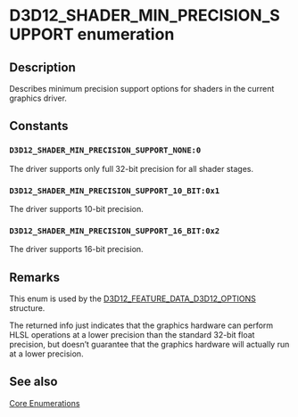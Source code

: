 # D3D12_SHADER_MIN_PRECISION_SUPPORT enumeration

## Description

Describes minimum precision support options for shaders in the current graphics driver.

## Constants

### `D3D12_SHADER_MIN_PRECISION_SUPPORT_NONE:0`

The driver supports only full 32-bit precision for all shader stages.

### `D3D12_SHADER_MIN_PRECISION_SUPPORT_10_BIT:0x1`

The driver supports 10-bit precision.

### `D3D12_SHADER_MIN_PRECISION_SUPPORT_16_BIT:0x2`

The driver supports 16-bit precision.

## Remarks

This enum is used by the [D3D12_FEATURE_DATA_D3D12_OPTIONS](https://learn.microsoft.com/windows/desktop/api/d3d12/ns-d3d12-d3d12_feature_data_d3d12_options) structure.

The returned info just indicates that the graphics hardware can perform HLSL operations at a lower precision than the standard 32-bit float precision, but doesn’t guarantee that the graphics hardware will actually run at a lower precision.

## See also

[Core Enumerations](https://learn.microsoft.com/windows/desktop/direct3d12/direct3d-12-enumerations)
